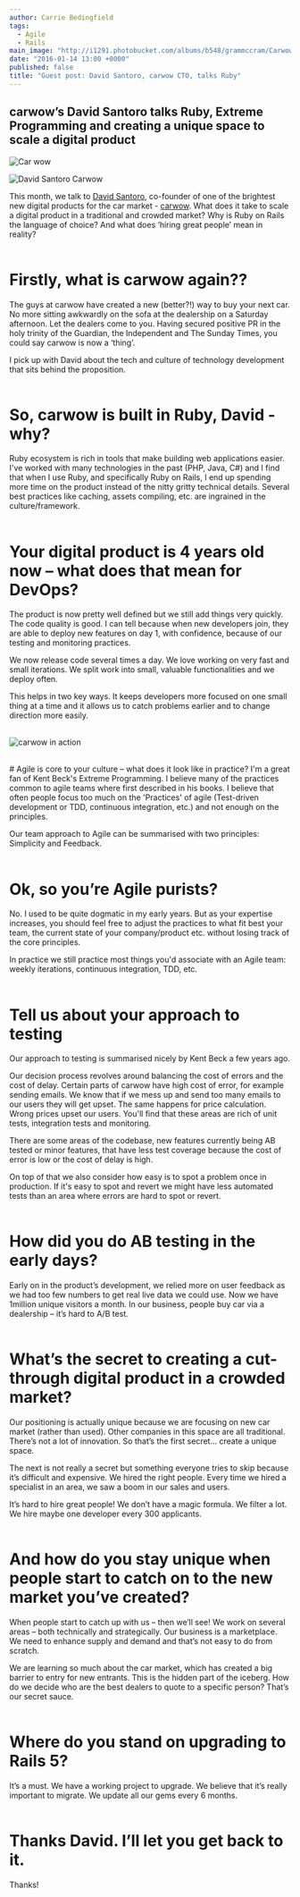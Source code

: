 ```yaml
---
author: Carrie Bedingfield
tags: 
  - Agile
  - Rails
main_image: "http://i1291.photobucket.com/albums/b548/grammccram/Carwowscreenshot-of-offer-page-64f52111e4abd0061ec79f9fe166798d_zpsyzlcomzt.jpg"
date: "2016-01-14 13:00 +0000"
published: false
title: "Guest post: David Santoro, carwow CTO, talks Ruby"
---
```





## carwow’s David Santoro talks Ruby, Extreme Programming and creating a unique space to scale a digital product

![Car wow](http://i1291.photobucket.com/albums/b548/grammccram/large_blue-logo-440px_zpsflpmbgcj.png)

![David Santoro Carwow](http://i1291.photobucket.com/albums/b548/grammccram/david-santoro_zpsn3wm9evi.jpg)

This month, we talk to [David Santoro](https://twitter.com/soulnafein), co-founder of one of the brightest new digital products for the car market - [carwow](https://www.carwow.co.uk). What does it take to scale a digital product in a traditional and crowded market? Why is Ruby on Rails the language of choice? And what does ‘hiring great people’ mean in reality?<br/>
<br/>

# Firstly, what is carwow again??
The guys at carwow have created a new (better?!) way to buy your next car. No more sitting awkwardly on the sofa at the dealership on a Saturday afternoon. Let the dealers come to you. Having secured positive PR in the holy trinity of the Guardian, the Independent and The Sunday Times, you could say carwow is now a ‘thing’. 
 
I pick up with David about the tech and culture of technology development that sits behind the proposition.<br/>
<br/>

# So, carwow is built in Ruby, David - why?
Ruby ecosystem is rich in tools that make building web applications easier. I've worked with many technologies in the past (PHP, Java, C#) and I find that when I use Ruby, and specifically Ruby on Rails, I end up spending more time on the product instead of the nitty gritty technical details. Several best practices like caching, assets compiling, etc. are ingrained in the culture/framework.<br/>
<br/>
 
 
# Your digital product is 4 years old now – what does that mean for DevOps? 
The product is now pretty well defined but we still add things very quickly. The code quality is good. I can tell because when new developers join, they are able to deploy new features on day 1, with confidence, because of our testing and monitoring practices. 
 
We now release code several times a day. We love working on very fast and small iterations. We split work into small, valuable functionalities and we deploy often. 
 
This helps in two key ways. It keeps developers more focused on one small thing at a time and it allows us to catch problems earlier and to change direction more easily.<br/>
<br/>
 
![carwow in action](http://i1291.photobucket.com/albums/b548/grammccram/Carwowscreenshot-of-offer-page-64f52111e4abd0061ec79f9fe166798d_zpsyzlcomzt.jpg)
 
<br/>
# Agile is core to your culture – what does it look like in practice? 
I'm a great fan of Kent Beck's Extreme Programming. I believe many of the practices common to agile teams where first described in his books. 
I believe that often people focus too much on the 'Practices' of agile (Test-driven development or TDD, continuous integration, etc.) and not enough on the principles.  
 
Our team approach to Agile can be summarised with two principles: Simplicity and Feedback.<br/>
<br/> 
 
# Ok, so you’re Agile purists?  
No. I used to be quite dogmatic in my early years. But as your expertise increases, you should feel free to adjust the practices to what fit best your team, the current state of your company/product etc. without losing track of the core principles. 
 
In practice we still practice most things you'd associate with an Agile team: weekly iterations, continuous integration, TDD, etc.<br/>
<br/>

# Tell us about your approach to testing 
Our approach to testing is summarised nicely by Kent Beck a few years ago. 
 
Our decision process revolves around balancing the cost of errors and the cost of delay. Certain parts of carwow have high cost of error, for example sending emails. We know that if we mess up and send too many emails to our users they will get upset. The same happens for price calculation. Wrong prices upset our users. You'll find that these areas are rich of unit tests, integration tests and monitoring.

There are some areas of the codebase, new features currently being AB tested or minor features, that have less test coverage because the cost of error is low or the cost of delay is high. 
 
On top of that we also consider how easy is to spot a problem once in production. If it's easy to spot and revert we might have less automated tests than an area where errors are hard to spot or revert.<br/>
<br/>

# How did you do AB testing in the early days? 
Early on in the product’s development, we relied more on user feedback as we had too few numbers to get real live data we could use. Now we have 1million unique visitors a month. In our business, people buy car via a dealership – it’s hard to A/B test.<br/>
<br/>

# What’s the secret to creating a cut-through digital product in a crowded market? 
Our positioning is actually unique because we are focusing on new car market (rather than used). Other companies in this space are all traditional. There’s not a lot of innovation. So that’s the first secret… create a unique space. 
 
The next is not really a secret but something everyone tries to skip because it’s difficult and expensive. We hired the right people. Every time we hired a specialist in an area, we saw a boom in our sales and users. 
 
It’s hard to hire great people! We don’t have a magic formula. We filter a lot. We hire maybe one developer every 300 applicants.<br/>
<br/>

# And how do you stay unique when people start to catch on to the new market you’ve created? 
When people start to catch up with us – then we’ll see! We work on several areas – both technically and strategically. Our business is a marketplace. We need to enhance supply and demand and that’s not easy to do from scratch. 
 
We are learning so much about the car market, which has created a big barrier to entry for new entrants. This is the hidden part of the iceberg. How do we decide who are the best dealers to quote to a specific person? That’s our secret sauce.<br/>
<br/>

# Where do you stand on upgrading to Rails 5? 
It’s a must. We have a working project to upgrade. We believe that it’s really important to migrate. We update all our gems every 6 months.<br/>
<br/>

# Thanks David. I’ll let you get back to it. 
Thanks!
